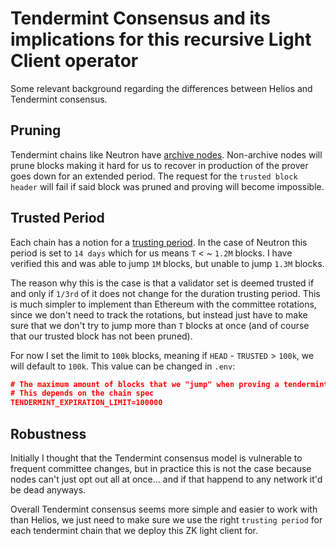 # Tendermint Consensus and its implications for this recursive Light Client operator

Some relevant background regarding the differences between Helios and Tendermint consensus.

## Pruning
Tendermint chains like Neutron have [archive nodes](https://snapshot.neutron.org/). Non-archive nodes will prune
blocks making it hard for us to recover in production of the prover goes down for an extended period. The request
for the `trusted block header` will fail if said block was pruned and proving will become impossible.

## Trusted Period
Each chain has a notion for a [trusting period](https://docs.neutron.org/relaying/ibc-relayer/?utm_source=chatgpt.com).
In the case of Neutron this period is set to `14 days` which for us means `T` < ~ `1.2M` blocks. I have verified this
and was able to jump `1M` blocks, but unable to jump `1.3M` blocks.

The reason why this is the case is that a validator set is deemed trusted if and only if `1/3rd` of it does not change 
for the duration trusting period. This is much simpler to implement than Ethereum with the committee rotations, since
we don't need to track the rotations, but instead just have to make sure that we don't try to jump more than `T` blocks
at once (and of course that our trusted block has not been pruned).

For now I set the limit to `100k` blocks, meaning if `HEAD` - `TRUSTED` > `100k`, we will default to `100k`.
This value can be changed in `.env`:

```json
# The maximum amount of blocks that we "jump" when proving a tendermint chain
# This depends on the chain spec
TENDERMINT_EXPIRATION_LIMIT=100000
```

## Robustness
Initially I thought that the Tendermint consensus model is vulnerable to frequent committee changes, but in practice this is 
not the case because nodes can't just opt out all at once... and if that happend to any network it'd be dead anyways.

Overall Tendermint consensus seems more simple and easier to work with than Helios, we just need to make sure we use the 
right `trusting period` for each tendermint chain that we deploy this ZK light client for.